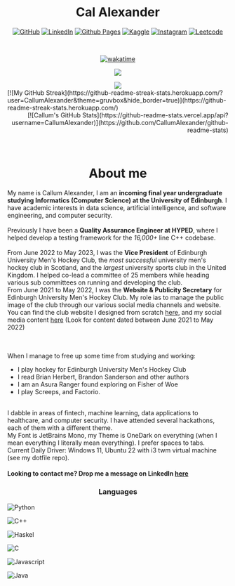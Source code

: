 <div align="center">
<h1> Cal Alexander </h1>




[![GitHub](https://img.shields.io/badge/github-%23121011.svg?style=for-the-badge&logo=github&logoColor=white)](https://github.com/CallumAlexander) [![LinkedIn](https://img.shields.io/badge/linkedin-%230077B5.svg?style=for-the-badge&logo=linkedin&logoColor=white)](https://www.linkedin.com/in/callum-a-95640013b/) [![Github Pages](https://img.shields.io/badge/github%20pages-121013?style=for-the-badge&logo=github&logoColor=white)](https://callumalexander.github.io/) [![Kaggle](https://img.shields.io/badge/Kaggle-035a7d?style=for-the-badge&logo=kaggle&logoColor=white)](https://www.kaggle.com/callumalexander) [![Instagram](https://img.shields.io/badge/Instagram-%23E4405F.svg?style=for-the-badge&logo=Instagram&logoColor=white)](https://www.instagram.com/cal.zander/) [![Leetcode](https://img.shields.io/badge/-LeetCode-FFA116?style=for-the-badge&logo=LeetCode&logoColor=black)](https://leetcode.com/TheCatThatBarks/)

</div>
<br>


<div align="center">

[![wakatime](https://wakatime.com/badge/user/eb310a2d-fc37-4859-8755-b6b88930af57.svg)](https://wakatime.com/@eb310a2d-fc37-4859-8755-b6b88930af57)

![](https://komarev.com/ghpvc/?username=CallumAlexander&color=green&style=for-the-badge)

<img src="https://media1.giphy.com/media/HfJdu4HABDU3e/giphy.gif?cid=ecf05e47bmw6fdkx199xlag2lql8hj7dbbcd2a1wuc0xn5nb&ep=v1_gifs_search&rid=giphy.gif&ct=g">

<div align="left">
[![My GitHub Streak](https://github-readme-streak-stats.herokuapp.com/?user=CallumAlexander&theme=gruvbox&hide_border=true)](https://github-readme-streak-stats.herokuapp.com/)
</div>
<div align="right">
[![Callum's GitHub Stats](https://github-readme-stats.vercel.app/api?username=CallumAlexander)](https://github.com/CallumAlexander/github-readme-stats)
</div>
<br><br>
</div>

<div align="center">
<h1> About me </h1>
</div>

My name is Callum Alexander, I am an **incoming final year undergraduate studying Informatics (Computer Science)
at the University of Edinburgh**. I have academic interests in data science, artificial intelligence, and
software engineering, and computer security.
<br><br>
Previously I have been a **Quality Assurance Engineer at HYPED**, where I helped develop a testing
framework for the *16,000+* line C++ codebase.
<br><br>
From June 2022 to May 2023, I was the **Vice President** of Edinburgh University Men's Hockey Club, the *most successful* university men's hockey club in Scotland, and the *largest* university sports club in the United Kingdom.
I helped co-lead a committee of 25 members while heading various sub committees on running and developing the club.
<br>
From June 2021 to May 2022, I was the **Website & Publicity Secretary** for Edinburgh University Men's
Hockey Club.
My role ias to manage the public image of the club through our various social media channels and website. You can find the club website I designed from scratch [here](https://euhc.co.uk), and my social media content [here](https://www.instagram.com/eumhc/) (Look for content dated between June 2021 to May 2022)

<br><br>
When I manage to free up some time from studying and working:
- I play hockey for Edinburgh University Men's Hockey Club
- I read Brian Herbert, Brandon Sanderson and other authors 
- I am an Asura Ranger found exploring on Fisher of Woe
- I play Screeps, and Factorio. 
  
<br>
I dabble in areas of fintech, machine learning, data applications to healthcare, and computer security. I have attended several hackathons, each
of them with a different theme.
<br>
My Font is JetBrains Mono, my Theme is OneDark on everything (when I mean everything I literally mean everything). I prefer spaces to tabs.
<br>
Current Daily Driver: Windows 11, Ubuntu 22 with i3 twm virtual machine (see my dotfile repo).

#### Looking to contact me? Drop me a message on LinkedIn [here](https://www.linkedin.com/in/callum-a-95640013b/)
<div align="center"> <h3>Languages</h3></div>

![Python]( 	https://img.shields.io/badge/Python-FFD43B?style=for-the-badge&logo=python&logoColor=blue) 

![C++](https://img.shields.io/badge/C%2B%2B-00599C?style=for-the-badge&logo=c%2B%2B&logoColor=white) 

![Haskel](https://img.shields.io/badge/Haskell-5D4F85?style=for-the-badge&logo=haskell&logoColor=white) 

![C](https://img.shields.io/badge/C-00599C?style=for-the-badge&logo=c&logoColor=white) 

![Javascript](https://img.shields.io/badge/JavaScript-323330?style=for-the-badge&logo=javascript&logoColor=F7DF1E) 

![Java](https://img.shields.io/badge/Java-ED8B00?style=for-the-badge&logo=openjdk&logoColor=white)

